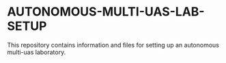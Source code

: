 # AUTONOMOUS-MULTI-UAS-LAB-SETUP
This repository contains information and files for setting up an autonomous multi-uas laboratory.
